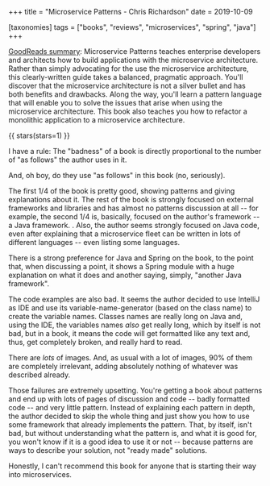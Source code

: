 +++
title = "Microservice Patterns - Chris Richardson"
date = 2019-10-09

[taxonomies]
tags = ["books", "reviews", "microservices", "spring", "java"]
+++

[GoodReads summary](https://www.goodreads.com/book/show/34372564-microservice-patterns):
Microservice Patterns teaches enterprise developers and architects how to
build applications with the microservice architecture. Rather than simply
advocating for the use the microservice architecture, this clearly-written
guide takes a balanced, pragmatic approach. You'll discover that the
microservice architecture is not a silver bullet and has both benefits and
drawbacks. Along the way, you'll learn a pattern language that will enable you
to solve the issues that arise when using the microservice architecture. This
book also teaches you how to refactor a monolithic application to a
microservice architecture.

<!-- more -->

{{ stars(stars=1) }}

I have a rule: The "badness" of a book is directly proportional to the number
of "as follows" the author uses in it.

And, oh boy, do they use "as follows" in this book (no, seriously).

The first 1/4 of the book is pretty good, showing patterns and giving
explanations about it. The rest of the book is strongly focused on external
frameworks and libraries and has almost no patterns discussion at all -- for
example, the second 1/4 is, basically, focused on the author's framework -- a
Java framework. . Also, the author seems strongly focused on Java code, even
after explaining that a microservice fleet can be written in lots of different
languages -- even listing some languages.

There is a strong preference for Java and Spring on the book, to the point
that, when discussing a point, it shows a Spring module with a huge
explanation on what it does and another saying, simply, "another Java
framework".

The code examples are also bad. It seems the author decided to use IntelliJ as
IDE and use its variable-name-generator (based on the class name) to create
the variable names. Classes names are really long on Java and, using the IDE,
the variables names <i>also</i> get really long, which by itself is not bad,
but in a book, it means the code will get formatted like any text and, thus,
get completely broken, and really hard to read.

There are <i>lots</i> of images. And, as usual with a lot of images, 90% of
them are completely irrelevant, adding absolutely nothing of whatever was
described already.

Those failures are extremely upsetting. You're getting a book about patterns
and end up with lots of pages of discussion and code -- badly formatted code
-- and very little pattern. Instead of explaining each pattern in depth, the
author decided to skip the whole thing and just show you how to use some
framework that already implements the pattern. That, by itself, isn't bad, but
without understanding what the pattern is, and what it is good for, you won't
know if it is a good idea to use it or not -- because patterns are ways to
describe your solution, not "ready made" solutions.

Honestly, I can't recommend this book for anyone that is starting their way
into microservices.

